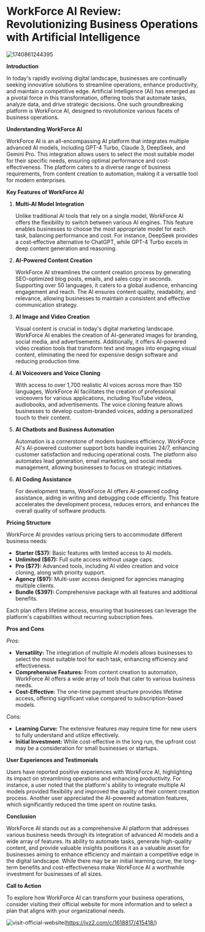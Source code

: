 # **WorkForce AI Review: Revolutionizing Business Operations with Artificial Intelligence**

![1740861244395](https://github.com/user-attachments/assets/f1569448-6390-4856-add5-cce20a3d1779)


**Introduction**

In today's rapidly evolving digital landscape, businesses are continually seeking innovative solutions to streamline operations, enhance productivity, and maintain a competitive edge. Artificial Intelligence (AI) has emerged as a pivotal force in this transformation, offering tools that automate tasks, analyze data, and drive strategic decisions. One such groundbreaking platform is WorkForce AI, designed to revolutionize various facets of business operations.

**Understanding WorkForce AI**

WorkForce AI is an all-encompassing AI platform that integrates multiple advanced AI models, including GPT-4 Turbo, Claude 3, DeepSeek, and Gemini Pro. This integration allows users to select the most suitable model for their specific needs, ensuring optimal performance and cost-effectiveness. The platform caters to a diverse range of business requirements, from content creation to automation, making it a versatile tool for modern enterprises.

**Key Features of WorkForce AI**

1. **Multi-AI Model Integration**

   Unlike traditional AI tools that rely on a single model, WorkForce AI offers the flexibility to switch between various AI engines. This feature enables businesses to choose the most appropriate model for each task, balancing performance and cost. For instance, DeepSeek provides a cost-effective alternative to ChatGPT, while GPT-4 Turbo excels in deep content generation and reasoning.

2. **AI-Powered Content Creation**

   WorkForce AI streamlines the content creation process by generating SEO-optimized blog posts, emails, and sales copy in seconds. Supporting over 50 languages, it caters to a global audience, enhancing engagement and reach. The AI ensures content quality, readability, and relevance, allowing businesses to maintain a consistent and effective communication strategy.

3. **AI Image and Video Creation**

   Visual content is crucial in today's digital marketing landscape. WorkForce AI enables the creation of AI-generated images for branding, social media, and advertisements. Additionally, it offers AI-powered video creation tools that transform text and images into engaging visual content, eliminating the need for expensive design software and reducing production time.

4. **AI Voiceovers and Voice Cloning**

   With access to over 1,700 realistic AI voices across more than 150 languages, WorkForce AI facilitates the creation of professional voiceovers for various applications, including YouTube videos, audiobooks, and advertisements. The voice cloning feature allows businesses to develop custom-branded voices, adding a personalized touch to their content.

5. **AI Chatbots and Business Automation**

   Automation is a cornerstone of modern business efficiency. WorkForce AI's AI-powered customer support bots handle inquiries 24/7, enhancing customer satisfaction and reducing operational costs. The platform also automates lead generation, email marketing, and social media management, allowing businesses to focus on strategic initiatives.

6. **AI Coding Assistance**

   For development teams, WorkForce AI offers AI-powered coding assistance, aiding in writing and debugging code efficiently. This feature accelerates the development process, reduces errors, and enhances the overall quality of software products.

**Pricing Structure**

WorkForce AI provides various pricing tiers to accommodate different business needs:

- **Starter ($37):** Basic features with limited access to AI models.
- **Unlimited ($67):** Full suite access without usage caps.
- **Pro ($77):** Advanced tools, including AI video creation and voice cloning, along with priority support.
- **Agency ($97):** Multi-user access designed for agencies managing multiple clients.
- **Bundle ($397):** Comprehensive package with all features and additional benefits.

Each plan offers lifetime access, ensuring that businesses can leverage the platform's capabilities without recurring subscription fees.

**Pros and Cons**

*Pros:*

- **Versatility:** The integration of multiple AI models allows businesses to select the most suitable tool for each task, enhancing efficiency and effectiveness.
- **Comprehensive Features:** From content creation to automation, WorkForce AI offers a wide array of tools that cater to various business needs.
- **Cost-Effective:** The one-time payment structure provides lifetime access, offering significant value compared to subscription-based models.

*Cons:*

- **Learning Curve:** The extensive features may require time for new users to fully understand and utilize effectively.
- **Initial Investment:** While cost-effective in the long run, the upfront cost may be a consideration for small businesses or startups.

**User Experiences and Testimonials**

Users have reported positive experiences with WorkForce AI, highlighting its impact on streamlining operations and enhancing productivity. For instance, a user noted that the platform's ability to integrate multiple AI models provided flexibility and improved the quality of their content creation process. Another user appreciated the AI-powered automation features, which significantly reduced the time spent on routine tasks.

**Conclusion**

WorkForce AI stands out as a comprehensive AI platform that addresses various business needs through its integration of advanced AI models and a wide array of features. Its ability to automate tasks, generate high-quality content, and provide valuable insights positions it as a valuable asset for businesses aiming to enhance efficiency and maintain a competitive edge in the digital landscape. While there may be an initial learning curve, the long-term benefits and cost-effectiveness make WorkForce AI a worthwhile investment for businesses of all sizes.

**Call to Action**

To explore how WorkForce AI can transform your business operations, consider visiting their official website for more information and to select a plan that aligns with your organizational needs.

![visit-official-website](https://github.com/user-attachments/assets/586094dc-2a23-4b5c-9559-13d93f1a670a)(https://jvz2.com/c/1618817/415418/)
